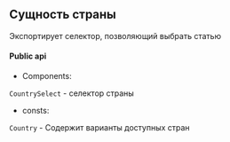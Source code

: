 ## Сущность страны

Экспортирует селектор, позволяющий выбрать статью

#### Public api

- Components:

`CountrySelect` - селектор страны

- consts:

`Country` - Содержит варианты доступных стран
